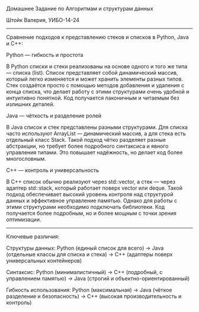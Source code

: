 Домашнее Задание по Алгоритмам и структурам данных

Штойк Валерия, УИБО-14-24
__________________________________________________________
Сравнение подходов к представлению стеков и списков в Python, Java и C++:


Python — гибкость и простота

В Python списки и стеки реализованы на основе одного и того же типа — списка (list). Список представляет собой динамический массив, который легко изменяется и может хранить элементы разных типов. Стек создаётся просто с помощью методов добавления и удаления с конца списка, что делает работу с этими структурами очень удобной и интуитивно понятной. Код получается лаконичным и читаемым без излишних деталей.


Java — чёткость и разделение ролей

В Java список и стек представлены разными структурами. Для списка часто используют ArrayList — динамический массив, а для стека есть отдельный класс Stack. Такой подход чётко разделяет разные абстракции, но требует более подробного синтаксиса и явного управления типами. Это повышает надёжность, но делает код более многословным.


C++ — контроль и универсальность

В C++ список обычно реализуют через std::vector, а стек — через адаптер std::stack, который работает поверх vector или deque. Такой подход обеспечивает высокий уровень контроля над структурой данных и эффективное управление памятью. Однако для работы с этими структурами необходимо подключать библиотеки. Код получается более подробным, но и более мощным с точки зрения оптимизации.

__________________________________________________________
Ключевые различия:

Структуры данных: Python (единый список для всего) → Java (отдельные классы для списка и стека) → C++ (адаптеры поверх универсальных контейнеров)

Синтаксис: Python (минималистичный) → C++ (подробный, с управлением памятью) → Java (строгий и объектно-ориентированный)

Гибкость использования: Python (максимальная) → Java (чёткое разделение и безопасность) → C++ (высокая производительность и контроль)
